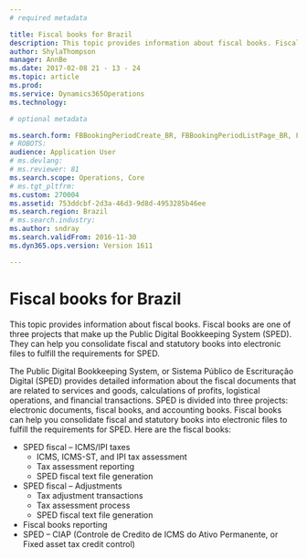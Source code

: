 ```yaml
---
# required metadata

title: Fiscal books for Brazil
description: This topic provides information about fiscal books. Fiscal books are one of three projects that make up the Public Digital Bookkeeping System (SPED). They can help you consolidate fiscal and statutory books into electronic files to fulfill the requirements for SPED. 
author: ShylaThompson
manager: AnnBe
ms.date: 2017-02-08 21 - 13 - 24
ms.topic: article
ms.prod: 
ms.service: Dynamics365Operations
ms.technology: 

# optional metadata

ms.search.form: FBBookingPeriodCreate_BR, FBBookingPeriodListPage_BR, FBBookingPeriodLookup_BR, FBBookingPeriodWizard_BR
# ROBOTS: 
audience: Application User
# ms.devlang: 
# ms.reviewer: 81
ms.search.scope: Operations, Core
# ms.tgt_pltfrm: 
ms.custom: 270004
ms.assetid: 753ddcbf-2d3a-46d3-9d8d-4953285b46ee
ms.search.region: Brazil
# ms.search.industry: 
ms.author: sndray
ms.search.validFrom: 2016-11-30
ms.dyn365.ops.version: Version 1611

---
```


# Fiscal books for Brazil

This topic provides information about fiscal books. Fiscal books are one of three projects that make up the Public Digital Bookkeeping System (SPED). They can help you consolidate fiscal and statutory books into electronic files to fulfill the requirements for SPED. 

The Public Digital Bookkeeping System, or Sistema Público de Escrituração Digital (SPED) provides detailed information about the fiscal documents that are related to services and goods, calculations of profits, logistical operations, and financial transactions. SPED is divided into three projects: electronic documents, fiscal books, and accounting books. Fiscal books can help you consolidate fiscal and statutory books into electronic files to fulfill the requirements for SPED. Here are the fiscal books:

-   SPED fiscal – ICMS/IPI taxes
    -   ICMS, ICMS-ST, and IPI tax assessment
    -   Tax assessment reporting
    -   SPED fiscal text file generation
-   SPED fiscal – Adjustments
    -   Tax adjustment transactions
    -   Tax assessment process
    -   SPED fiscal text file generation
-   Fiscal books reporting
-   SPED – CIAP (Controle de Credito de ICMS do Ativo Permanente, or Fixed asset tax credit control)


